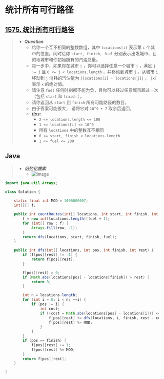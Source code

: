 # 统计所有可行路径

## [1575. 统计所有可行路径](https://leetcode.cn/problems/count-all-possible-routes/)

> - ***Question***
>   - 给你一个互不相同的整数数组，其中 `locations[i]` 表示第 `i` 个城市的位置。同时给你 `start, finish, fuel` 分别表示出发城市、目的地城市和你初始拥有的汽油总量。
>   - 每一步中，如果你在城市 `i` ，你可以选择任意一个城市 `j` ，满足 `j != i` 且 `0 <= j < locations.length` ，并移动到城市 `j` 。从城市 `i` 移动到 `j` 消耗的汽油量为 `|locations[i] - locations[j]|` ， `|x|` 表示 `x` 的绝对值。
>   - 请注意 `fuel` 任何时刻都不能为负，且你可以经过任意城市超过一次（包括 `start` 和 `finish` ）。
>   - 请你返回从 `start` 到 `finish` 所有可能路径的数目。
>   - 由于答案可能很大， 请将它对 `10^9 + 7` 取余后返回。
>   - ***tips:***
>     - `2 <= locations.length <= 100`
>     - `1 <= locations[i] <= 10^9`
>     - 所有 `locations` 中的整数互不相同
>     - `0 <= start, finish < locations.length`
>     - `1 <= fuel <= 200`

## Java

> - ***记忆化搜索***
>   - ![image](./images/统计所有可行路径.png)

```java
import java.util.Arrays;

class Solution {
    
    static final int MOD = 1000000007;
    int[][] f;

    public int countRoutes(int[] locations, int start, int finish, int fuel) {
        f = new int[locations.length][fuel + 1];
        for (int[] row : f) {
            Arrays.fill(row, -1);
        }
        return dfs(locations, start, finish, fuel);
    }

    public int dfs(int[] locations, int pos, int finish, int rest) {
        if (f[pos][rest] != -1) {
            return f[pos][rest];
        }

        f[pos][rest] = 0;
        if (Math.abs(locations[pos] - locations[finish]) > rest) {
            return 0;
        }

        int n = locations.length;
        for (int i = 0; i < n; ++i) {
            if (pos != i) {
                int cost;
                if ((cost = Math.abs(locations[pos] - locations[i])) <= rest) {
                    f[pos][rest] += dfs(locations, i, finish, rest - cost);
                    f[pos][rest] %= MOD;
                }
            }
        }
        if (pos == finish) {
            f[pos][rest] += 1;
            f[pos][rest] %= MOD;
        }
        return f[pos][rest];
    }

}
```
